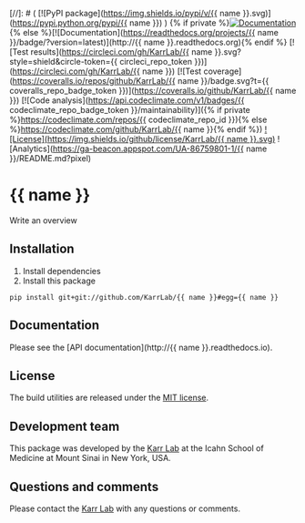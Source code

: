 [//]: # ( [![PyPI package](https://img.shields.io/pypi/v/{{ name }}.svg)](https://pypi.python.org/pypi/{{ name }}) )
{% if private %}[![Documentation](https://img.shields.io/badge/docs-latest-brightgreen.svg)](http://code.karrlab.org){% else %}[![Documentation](https://readthedocs.org/projects/{{ name }}/badge/?version=latest)](http://{{ name }}.readthedocs.org){% endif %}
[![Test results](https://circleci.com/gh/KarrLab/{{ name }}.svg?style=shield&circle-token={{ circleci_repo_token }})](https://circleci.com/gh/KarrLab/{{ name }})
[![Test coverage](https://coveralls.io/repos/github/KarrLab/{{ name }}/badge.svg?t={{ coveralls_repo_badge_token }})](https://coveralls.io/github/KarrLab/{{ name }})
[![Code analysis](https://api.codeclimate.com/v1/badges/{{ codeclimate_repo_badge_token }}/maintainability)]({% if private %}https://codeclimate.com/repos/{{ codeclimate_repo_id }}){% else %}https://codeclimate.com/github/KarrLab/{{ name }}{% endif %})
[![License](https://img.shields.io/github/license/KarrLab/{{ name }}.svg)](LICENSE)
![Analytics](https://ga-beacon.appspot.com/UA-86759801-1/{{ name }}/README.md?pixel)

# {{ name }}

Write an overview

## Installation
1. Install dependencies
2. Install this package 
  ```
  pip install git+git://github.com/KarrLab/{{ name }}#egg={{ name }}
  ```

## Documentation
Please see the [API documentation](http://{{ name }}.readthedocs.io).

## License
The build utilities are released under the [MIT license](LICENSE).

## Development team
This package was developed by the [Karr Lab](http://www.karrlab.org) at the Icahn School of Medicine at Mount Sinai in New York, USA.

## Questions and comments
Please contact the [Karr Lab](http://www.karrlab.org) with any questions or comments.
